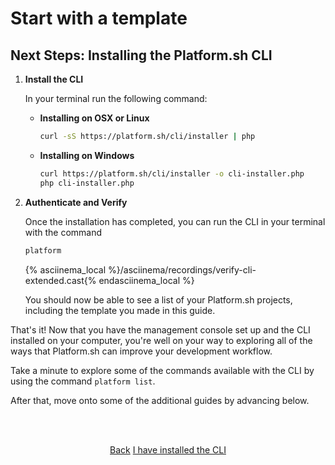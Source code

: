 <html>
<head>
  <link rel="stylesheet" type="text/css" href="/asciinema/asciinema-player.css" />
  <script src="/asciinema/asciinema-player.js"></script>
</head>
</html>

# Start with a template

## Next Steps: Installing the Platform.sh CLI

1. **Install the CLI**

    In your terminal run the following command:

    * **Installing on OSX or Linux**
    
       ```bash
       curl -sS https://platform.sh/cli/installer | php
       ```
       
    * **Installing on Windows**
    
       ```bash
       curl https://platform.sh/cli/installer -o cli-installer.php
       php cli-installer.php
       ```
   
2. **Authenticate and Verify**

   Once the installation has completed, you can run the CLI in your terminal with the command
   
   ```bash
   platform
   ```

    {% asciinema_local %}/asciinema/recordings/verify-cli-extended.cast{% endasciinema_local %}
   
   You should now be able to see a list of your Platform.sh projects, including the template you made in this guide.
   
That's it! Now that you have the management console set up and the CLI installed on your computer, you're well on your way to exploring all of the ways that Platform.sh can improve your development workflow.

Take a minute to explore some of the commands available with the CLI by using the command `platform list`.

After that, move onto some of the additional guides by advancing below.

<html>
<head>
<link rel="stylesheet" href="/styles/styles.css">
</head>
<body>

<br/><br/>

<center>

<a href="/gettingstarted/template/cli-requirements.html" class="buttongen small">Back</a>
<a href="/gettingstarted/template/next-steps.html" class="buttongen small">I have installed the CLI</a>

</center>

<br/><br/>

</body>
</html>
